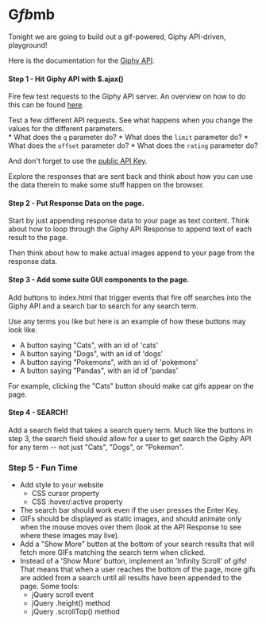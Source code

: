 # G$fb$mb

Tonight we are going to build out a gif-powered, Giphy API-driven, 
playground!

Here is the documentation for the [Giphy API](https://github.com/Giphy/GiphyAPI).

#### Step 1 - Hit Giphy API with $.ajax()

Fire few test requests to the Giphy API server.  An overview on how to do this can be found [here](https://github.com/Giphy/GiphyAPI#search-endpoint).

Test a few different API requests.  See what happens when you change the values for the different parameters.  
	* What does the `q` parameter do?
	* What does the `limit` parameter do? 
	* What does the `offset` parameter do?
	* What does the `rating` parameter do?

And don't forget to use the [public API Key](https://github.com/Giphy/GiphyAPI#overview).

Explore the responses that are sent back and think about how you can use the data therein to make some stuff happen on the browser.

#### Step 2 - Put Response Data on the page.

Start by just appending response data to your page as text content.  Think about how to loop through the Giphy API Response to append text of each result to the page.

Then think about how to make actual images append to your page from the response data.  

#### Step 3 - Add some suite GUI components to the page.

Add buttons to index.html that trigger events that fire off searches into the Giphy API and a search bar to search for any search term.  

Use any terms you like but here is an example of how these buttons may look like.  

* A button saying "Cats", with an id of 'cats'
* A button saying "Dogs", with an id of 'dogs'
* A button saying "Pokemons", with an id of 'pokemons'
* A button saying "Pandas", with an id of 'pandas'

For example, clicking the "Cats" button should make cat gifs appear on the page.  

#### Step 4 - SEARCH!

Add a search field that takes a search query term.  Much like the buttons in step 3, the search field should allow for a user to get search the Giphy API for any term -- not just "Cats", "Dogs", or "Pokemon".  

### Step 5 - Fun Time

* Add style to your website
	* CSS cursor property
	* CSS :hover/:active property
* The search bar should work even if the user presses the Enter Key. 
* GIFs should be displayed as static images, and should animate only when the mouse moves over them (look at the API Response to see where these images may live).
* Add a "Show More" button at the bottom of your search results that will fetch more GIFs matching the search term when clicked.
* Instead of a 'Show More' button, implement an 'Infinity Scroll' of gifs!  That means that when a user reaches the bottom of the page, more gifs are added from a search until all results have been appended to the page. Some tools:
	* jQuery scroll event
	* jQuery .height() method
	* jQuery .scrollTop() method 

